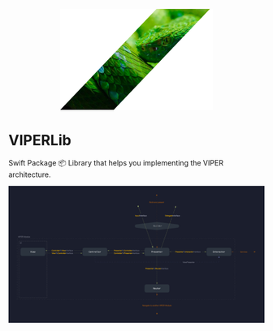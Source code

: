 <p align="center">
    <img src="Images/illustration.png" width="300">
</p>

# VIPERLib

Swift Package 📦 Library that helps you implementing the VIPER architecture.

![VIPER Scheme](Images/VIPER.png)